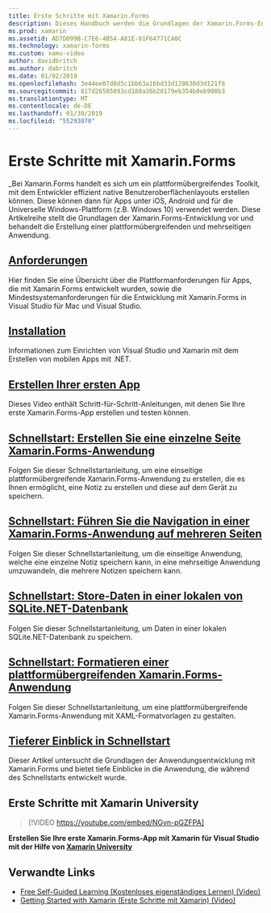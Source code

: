 ```yaml
---
title: Erste Schritte mit Xamarin.Forms
description: Dieses Handbuch werden die Grundlagen der Xamarin.Forms-Entwicklung eingeführt und behandelt die Erstellung einer Anwendung über Plattformen und auf mehreren Seiten.
ms.prod: xamarin
ms.assetid: AD7D099B-C7E6-4B54-A81E-81F64771CA0C
ms.technology: xamarin-forms
ms.custom: xamu-video
author: davidbritch
ms.author: dabritch
ms.date: 01/02/2019
ms.openlocfilehash: 3e44ee07d8d5c1bb63a16bd33d128630d3d121f8
ms.sourcegitcommit: 817d26585093cd180a36b28179eb354b0eb900b3
ms.translationtype: MT
ms.contentlocale: de-DE
ms.lasthandoff: 01/30/2019
ms.locfileid: "55293070"
---
```

# <a name="get-started-with-xamarinforms"></a>Erste Schritte mit Xamarin.Forms

_Bei Xamarin.Forms handelt es sich um ein plattformübergreifendes Toolkit, mit dem Entwickler effizient native Benutzeroberflächenlayouts erstellen können. Diese können dann für Apps unter iOS, Android und für die Universelle Windows-Plattform (z.B. Windows 10) verwendet werden. Diese Artikelreihe stellt die Grundlagen der Xamarin.Forms-Entwicklung vor und behandelt die Erstellung einer plattformübergreifenden und mehrseitigen Anwendung.

## <a name="requirementsinstallationmd"></a>[Anforderungen](installation.md)

Hier finden Sie eine Übersicht über die Plattformanforderungen für Apps, die mit Xamarin.Forms entwickelt wurden, sowie die Mindestsystemanforderungen für die Entwicklung mit Xamarin.Forms in Visual Studio für Mac und Visual Studio.

## <a name="installationcross-platformget-startedinstallationindexmd"></a>[Installation](~/cross-platform/get-started/installation/index.md)

Informationen zum Einrichten von Visual Studio und Xamarin mit dem Erstellen von mobilen Apps mit .NET.

## <a name="build-your-first-appfirst-appindexmd"></a>[Erstellen Ihrer ersten App](first-app/index.md)

Dieses Video enthält Schritt-für-Schritt-Anleitungen, mit denen Sie Ihre erste Xamarin.Forms-App erstellen und testen können.

## <a name="quickstart-create-a-single-page-xamarinforms-applicationquickstartssingle-pagemd"></a>[Schnellstart: Erstellen Sie eine einzelne Seite Xamarin.Forms-Anwendung](quickstarts/single-page.md)

Folgen Sie dieser Schnellstartanleitung, um eine einseitige plattformübergreifende Xamarin.Forms-Anwendung zu erstellen, die es Ihnen ermöglicht, eine Notiz zu erstellen und diese auf dem Gerät zu speichern.

## <a name="quickstart-perform-navigation-in-a-multi-page-xamarinforms-applicationquickstartsmulti-pagemd"></a>[Schnellstart: Führen Sie die Navigation in einer Xamarin.Forms-Anwendung auf mehreren Seiten](quickstarts/multi-page.md)

Folgen Sie dieser Schnellstartanleitung, um die einseitige Anwendung, welche eine einzelne Notiz speichern kann, in eine mehrseitige Anwendung umzuwandeln, die mehrere Notizen speichern kann.

## <a name="quickstart-store-data-in-a-local-sqlitenet-databasequickstartsdatabasemd"></a>[Schnellstart: Store-Daten in einer lokalen von SQLite.NET-Datenbank](quickstarts/database.md)

Folgen Sie dieser Schnellstartanleitung, um Daten in einer lokalen SQLite.NET-Datenbank zu speichern.

## <a name="quickstart-style-a-cross-platform-xamarinforms-applicationquickstartsstylingmd"></a>[Schnellstart: Formatieren einer plattformübergreifenden Xamarin.Forms-Anwendung](quickstarts/styling.md)

Folgen Sie dieser Schnellstartanleitung, um eine plattformübergreifende Xamarin.Forms-Anwendung mit XAML-Formatvorlagen zu gestalten.

## <a name="quickstart-deep-divequickstartsdeepdivemd"></a>[Tieferer Einblick in Schnellstart](quickstarts/deepdive.md)

Dieser Artikel untersucht die Grundlagen der Anwendungsentwicklung mit Xamarin.Forms und bietet tiefe Einblicke in die Anwendung, die während des Schnellstarts entwickelt wurde.

## <a name="get-started-with-xamarin-university"></a>Erste Schritte mit Xamarin University

> [!VIDEO https://youtube.com/embed/NGvn-pGZFPA]

**Erstellen Sie Ihre erste Xamarin.Forms-App mit Xamarin für Visual Studio mit der Hilfe von [Xamarin University](https://university.xamarin.com)**

## <a name="related-links"></a>Verwandte Links

- [Free Self-Guided Learning (Kostenloses eigenständiges Lernen) (Video)](https://university.xamarin.com/self-guided)
- [Getting Started with Xamarin (Erste Schritte mit Xamarin) (Video)](https://developer.xamarin.com/videos/)
